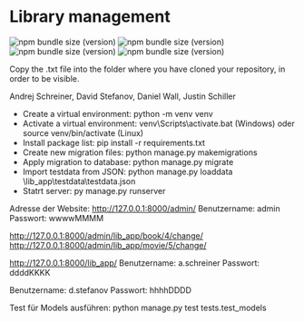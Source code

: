# Library management
![npm bundle size (version)](https://img.shields.io/badge/version-0.0.1-green) ![npm bundle size (version)](https://img.shields.io/badge/language-python3-blue) ![npm bundle size (version)](https://img.shields.io/badge/framework-django5-darkgreen) ![npm bundle size (version)](https://img.shields.io/badge/framework-boostrap5-purple)

Copy the .txt file into the folder where you have cloned your repository, in order to be visible.

Andrej Schreiner, David Stefanov, Daniel Wall, Justin Schiller

- Create a virtual environment: python -m venv venv
- Activate a virtual environment: venv\Scripts\activate.bat (Windows) oder source venv/bin/activate (Linux)
- Install package list: pip install -r requirements.txt
- Create new migration files: python manage.py makemigrations
- Apply migration to database: python manage.py migrate
- Import testdata from JSON: python manage.py loaddata \lib_app\testdata\testdata.json
- Statrt server: py manage.py runserver

Adresse der Website: http://127.0.0.1:8000/admin/
Benutzername: admin
Passwort: wwwwMMMM

http://127.0.0.1:8000/admin/lib_app/book/4/change/
http://127.0.0.1:8000/admin/lib_app/movie/5/change/

http://127.0.0.1:8000/lib_app/
Benutzername: a.schreiner
Passwort: ddddKKKK

Benutzername: d.stefanov
Passwort: hhhhDDDD

Test für Models ausführen: python manage.py test tests.test_models
